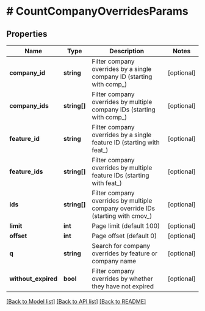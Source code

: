 # # CountCompanyOverridesParams

## Properties

Name | Type | Description | Notes
------------ | ------------- | ------------- | -------------
**company_id** | **string** | Filter company overrides by a single company ID (starting with comp_) | [optional]
**company_ids** | **string[]** | Filter company overrides by multiple company IDs (starting with comp_) | [optional]
**feature_id** | **string** | Filter company overrides by a single feature ID (starting with feat_) | [optional]
**feature_ids** | **string[]** | Filter company overrides by multiple feature IDs (starting with feat_) | [optional]
**ids** | **string[]** | Filter company overrides by multiple company override IDs (starting with cmov_) | [optional]
**limit** | **int** | Page limit (default 100) | [optional]
**offset** | **int** | Page offset (default 0) | [optional]
**q** | **string** | Search for company overrides by feature or company name | [optional]
**without_expired** | **bool** | Filter company overrides by whether they have not expired | [optional]

[[Back to Model list]](../../README.md#models) [[Back to API list]](../../README.md#endpoints) [[Back to README]](../../README.md)
